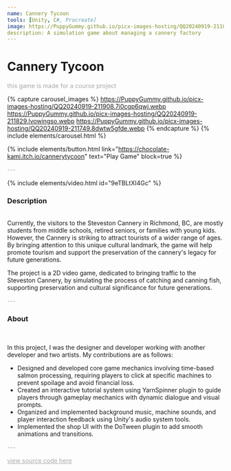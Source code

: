 ```yaml
---
name: Cannery Tycoon
tools: [Unity, C#, Procreate]
image: https://PuppyGummy.github.io/picx-images-hosting/QQ20240919-211847.5c0xuxf35n.webp
description: A simulation game about managing a cannery factory
---
```


# Cannery Tycoon

<p style="color:DarkGrey">
this game is made for a course project</p>


{% capture carousel_images %}
https://PuppyGummy.github.io/picx-images-hosting/QQ20240919-211908.7i0cgp6qwj.webp
https://PuppyGummy.github.io/picx-images-hosting/QQ20240919-211829.lvowingso.webp
https://PuppyGummy.github.io/picx-images-hosting/QQ20240919-211749.8dwtw5gfde.webp
{% endcapture %}
{% include elements/carousel.html %}

{% include elements/button.html link="https://chocolate-kami.itch.io/cannerytycoon" text="Play Game" block=true %}

<p class="text-center" style="color:DarkGrey">
---
</p>

{% include elements/video.html id="9eTBLtXI4Gc" %}

<h3 class="text-center">
Description
</h3>

<br>
Currently, the visitors to the Steveston Cannery in Richmond, BC, are mostly students from middle schools, retired seniors, or families with young kids. However, the Cannery is striking to attract tourists of a wider range of ages.
By bringing attention to this unique cultural landmark, the game will help promote tourism and support the preservation of the cannery's legacy for future generations.

The project is a 2D video game, dedicated to bringing traffic to the Steveston Cannery, by simulating the process of catching and canning fish, supporting preservation and cultural significance for future generations.
<br>

<p class="text-center" style="color:DarkGrey">
---
</p>

<h3 class="text-center"> 
About
</h3>
<br>

In this project, I was the designer and developer working with another developer and two artists. 
My contributions are as follows:

- Designed and developed core game mechanics involving time-based salmon processing, requiring players to click at specific machines to prevent spoilage and avoid financial loss.
- Created an interactive tutorial system using YarnSpinner plugin to guide players through gameplay mechanics with dynamic dialogue and visual prompts.
- Organized and implemented background music, machine sounds, and player interaction feedback using Unity's audio system tools.
- Implemented the shop UI with the DoTween plugin to add smooth animations and transitions.


<p class="text-center" style="color:DarkGrey">
---
</p>

<div class="text-center">
<a style="color:DarkGrey" href="https://github.com/PuppyGummy/CanneryTycoon">
view source code here
</a>
</div>